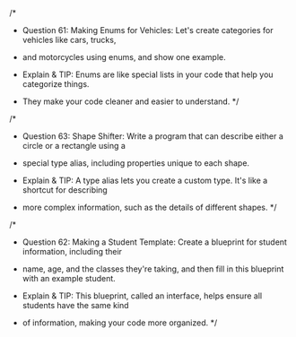 /\*

- Question 61: Making Enums for Vehicles: Let's create categories for vehicles like cars, trucks,
- and motorcycles using enums, and show one example.

- Explain & TIP: Enums are like special lists in your code that help you categorize things.
- They make your code cleaner and easier to understand.
  \*/

/\*

- Question 63: Shape Shifter: Write a program that can describe either a circle or a rectangle using a
- special type alias, including properties unique to each shape.

- Explain & TIP: A type alias lets you create a custom type. It's like a shortcut for describing
- more complex information, such as the details of different shapes.
  \*/

/\*

- Question 62: Making a Student Template: Create a blueprint for student information, including their
- name, age, and the classes they're taking, and then fill in this blueprint with an example student.

- Explain & TIP: This blueprint, called an interface, helps ensure all students have the same kind
- of information, making your code more organized.
  \*/
